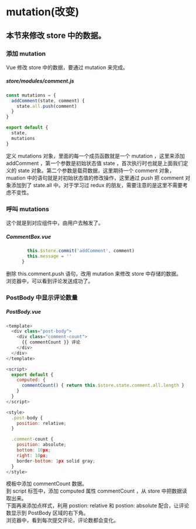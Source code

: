 # mutation(改变)

## 本节来修改 store 中的数据。

### 添加 mutation

Vue 修改 store 中的数据，要通过 mutation 来完成。

##### store/modules/comment.js

```js
const mutations = {
  addComment(state, comment) {
    state.all.push(comment)
  }
}

export default {
  state,
  mutations
}
```

定义 mutations 对象，里面的每一个成员函数就是一个 mutation ，这里来添加 addComment ，第一个参数是初始状态值 state ，首次执行时也就是上面我们定义的 state 对象。第二个参数是载荷数据，这里期待一个 comment 对象，muation 中的语句就是对初始状态值的修改操作，这里通过 push 把 comment 对象添加到了 state.all 中。对于学习过 redux 的朋友，需要注意的是这里不需要考虑不变性。

### 呼叫 mutations

这个就是到对应组件中，由用户去触发了。

##### CommentBox.vue

```js
        this.$store.commit('addComment', comment)
        this.message = ''
      }
```

删除 this.comment.push 语句，改用 mutation 来修改 store 中存储的数据。  
浏览器中，可以看到评论发送成功了。

### PostBody 中显示评论数量

##### PostBody.vue

```js
<template>
  <div class="post-body">
    <div class="comment-count">
      {{ commentCount }} 评论
    </div>
  </div>
</template>

<script>
  export default {
    computed: {
      commentCount() { return this.$store.state.comment.all.length }
    }
  }
</script>

<style>
  .post-body {
    position: relative;
  }

  .comment-count {
    position: absolute;
    bottom: 10px;
    right: 10px;
    border-bottom: 1px solid gray;
  }
</style>
```

模板中添加 commentCount 数据。  
到 script 标签中，添加 computed 属性 commentCount ，从 store 中把数据读取出来。  
下面再来添加点样式，利用 postion: relative 和 postion: absolute 配合，让评论数显示到 PostBody 区域的右下角。  
浏览器中，看到每次提交评论，评论数都会变化。
